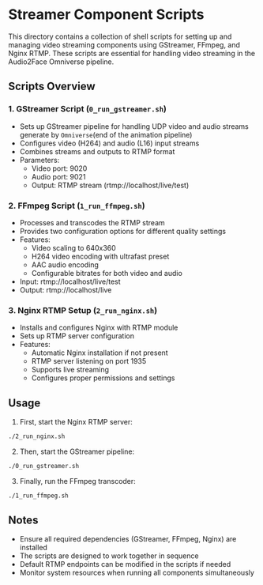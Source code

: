 # Streamer Component Scripts

This directory contains a collection of shell scripts for setting up and managing video streaming components using GStreamer, FFmpeg, and Nginx RTMP. These scripts are essential for handling video streaming in the Audio2Face Omniverse pipeline.

## Scripts Overview

### 1. GStreamer Script (`0_run_gstreamer.sh`)
- Sets up GStreamer pipeline for handling UDP video and audio streams generate by `Omniverse`(end of the animation pipeline)
- Configures video (H264) and audio (L16) input streams
- Combines streams and outputs to RTMP format
- Parameters:
  - Video port: 9020
  - Audio port: 9021
  - Output: RTMP stream (rtmp://localhost/live/test)

### 2. FFmpeg Script (`1_run_ffmpeg.sh`)
- Processes and transcodes the RTMP stream
- Provides two configuration options for different quality settings
- Features:
  - Video scaling to 640x360
  - H264 video encoding with ultrafast preset
  - AAC audio encoding
  - Configurable bitrates for both video and audio
- Input: rtmp://localhost/live/test
- Output: rtmp://localhost/live

### 3. Nginx RTMP Setup (`2_run_nginx.sh`)
- Installs and configures Nginx with RTMP module
- Sets up RTMP server configuration
- Features:
  - Automatic Nginx installation if not present
  - RTMP server listening on port 1935
  - Supports live streaming
  - Configures proper permissions and settings

## Usage

1. First, start the Nginx RTMP server:
```bash
./2_run_nginx.sh
```

2. Then, start the GStreamer pipeline:
```bash
./0_run_gstreamer.sh
```

3. Finally, run the FFmpeg transcoder:
```bash
./1_run_ffmpeg.sh
```

## Notes
- Ensure all required dependencies (GStreamer, FFmpeg, Nginx) are installed
- The scripts are designed to work together in sequence
- Default RTMP endpoints can be modified in the scripts if needed
- Monitor system resources when running all components simultaneously